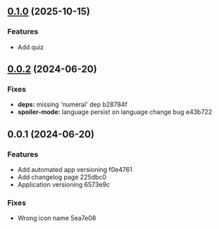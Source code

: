 
## [0.1.0](https://github.com/lut3k-IT/aot-app/compare/v0.0.2...v0.1.0) (2025-10-15)


### Features

* Add quiz


## [0.0.2](https://github.com/lut3k-IT/aot-app/compare/v0.0.1...v0.0.2) (2024-06-20)


### Fixes

* **deps:** missing 'numeral' dep b28784f
* **spoiler-mode:** language persist on language change bug e43b722

## 0.0.1 (2024-06-20)


### Features

* Add automated app versioning f0e4761
* Add changelog page 225dbc0
* Application versioning 6573e9c


### Fixes

* Wrong icon name 5ea7e08
